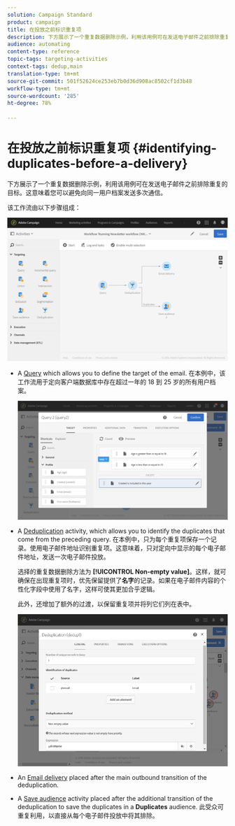 ```yaml
---
solution: Campaign Standard
product: campaign
title: 在投放之前标识重复项
description: 下方展示了一个重复数据删除示例，利用该用例可在发送电子邮件之前排除重复的目标。这意味着您可以避免向同一用户档案发送多次通信。
audience: automating
content-type: reference
topic-tags: targeting-activities
context-tags: dedup,main
translation-type: tm+mt
source-git-commit: 501f52624ce253eb7b0d36d908ac8502cf1d3b48
workflow-type: tm+mt
source-wordcount: '285'
ht-degree: 78%

---
```



# 在投放之前标识重复项 {#identifying-duplicates-before-a-delivery}

下方展示了一个重复数据删除示例，利用该用例可在发送电子邮件之前排除重复的目标。这意味着您可以避免向同一用户档案发送多次通信。

该工作流由以下步骤组成：

![](assets/deduplication_example_workflow.png)

* A [Query](../../automating/using/query.md) which allows you to define the target of the email. 在本例中，该工作流用于定向客户端数据库中存在超过一年的 18 到 25 岁的所有用户档案。

   ![](assets/deduplication_example_query.png)

* A [Deduplication](../../automating/using/deduplication.md) activity, which allows you to identify the duplicates that come from the preceding query. 在本例中，只为每个重复项保存一个记录。使用电子邮件地址识别重复项。这意味着，只对定向中显示的每个电子邮件地址，发送一次电子邮件投放。

   选择的重复数据删除方法为 **[!UICONTROL Non-empty value]**。这样，就可确保在出现重复项时，优先保留提供了&#x200B;**名字**&#x200B;的记录。如果在电子邮件内容的个性化字段中使用了名字，这样可使其更加合乎逻辑。

   此外，还增加了额外的过渡，以保留重复项并将列它们列在表中。

   ![](assets/deduplication_example_dedup.png)

* An [Email delivery](../../automating/using/email-delivery.md) placed after the main outbound transition of the deduplication.
* A [Save audience](../../automating/using/save-audience.md) activity placed after the additional transition of the deduplication to save the duplicates in a **Duplicates** audience. 此受众可重复利用，以直接从每个电子邮件投放中将其排除。
